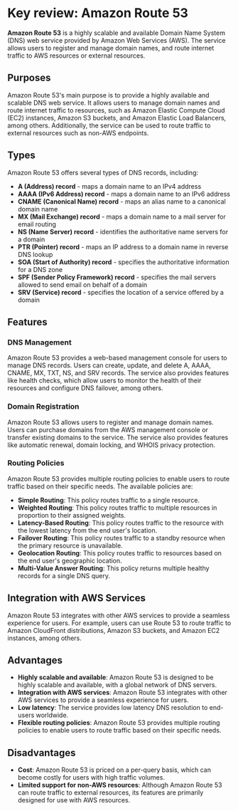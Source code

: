 # Key review: Amazon Route 53

<b>Amazon Route 53</b> is a highly scalable and available Domain Name System (DNS) web service provided by Amazon Web Services (AWS). The service allows users to register and manage domain names, and route internet traffic to AWS resources or external resources.

## Purposes

Amazon Route 53's main purpose is to provide a highly available and scalable DNS web service. It allows users to manage domain names and route internet traffic to resources, such as Amazon Elastic Compute Cloud (EC2) instances, Amazon S3 buckets, and Amazon Elastic Load Balancers, among others. Additionally, the service can be used to route traffic to external resources such as non-AWS endpoints.

## Types

Amazon Route 53 offers several types of DNS records, including:

- <b>A (Address) record</b> - maps a domain name to an IPv4 address
- <b>AAAA (IPv6 Address) record</b> - maps a domain name to an IPv6 address
- <b>CNAME (Canonical Name) record</b> - maps an alias name to a canonical domain name
- <b>MX (Mail Exchange) record</b> - maps a domain name to a mail server for email routing
- <b>NS (Name Server) record</b> - identifies the authoritative name servers for a domain
- <b>PTR (Pointer) record</b> - maps an IP address to a domain name in reverse DNS lookup
- <b>SOA (Start of Authority) record</b> - specifies the authoritative information for a DNS zone
- <b>SPF (Sender Policy Framework) record</b> - specifies the mail servers allowed to send email on behalf of a domain
- <b>SRV (Service) record</b> - specifies the location of a service offered by a domain

## Features

### DNS Management
Amazon Route 53 provides a web-based management console for users to manage DNS records. Users can create, update, and delete A, AAAA, CNAME, MX, TXT, NS, and SRV records. The service also provides features like health checks, which allow users to monitor the health of their resources and configure DNS failover, among others.

### Domain Registration
Amazon Route 53 allows users to register and manage domain names. Users can purchase domains from the AWS management console or transfer existing domains to the service. The service also provides features like automatic renewal, domain locking, and WHOIS privacy protection.

### Routing Policies
Amazon Route 53 provides multiple routing policies to enable users to route traffic based on their specific needs. The available policies are:

- <b>Simple Routing</b>: This policy routes traffic to a single resource.
- <b>Weighted Routing</b>: This policy routes traffic to multiple resources in proportion to their assigned weights.
- <b>Latency-Based Routing</b>: This policy routes traffic to the resource with the lowest latency from the end user's location.
- <b>Failover Routing</b>: This policy routes traffic to a standby resource when the primary resource is unavailable.
- <b>Geolocation Routing</b>: This policy routes traffic to resources based on the end user's geographic location.
- <b>Multi-Value Answer Routing</b>: This policy returns multiple healthy records for a single DNS query.

## Integration with AWS Services
Amazon Route 53 integrates with other AWS services to provide a seamless experience for users. For example, users can use Route 53 to route traffic to Amazon CloudFront distributions, Amazon S3 buckets, and Amazon EC2 instances, among others.

## Advantages

- <b>Highly scalable and available</b>: Amazon Route 53 is designed to be highly scalable and available, with a global network of DNS servers.
- <b>Integration with AWS services</b>: Amazon Route 53 integrates with other AWS services to provide a seamless experience for users.
- <b>Low latency</b>: The service provides low latency DNS resolution to end-users worldwide.
- <b>Flexible routing policies</b>: Amazon Route 53 provides multiple routing policies to enable users to route traffic based on their specific needs.

## Disadvantages

- <b>Cost</b>: Amazon Route 53 is priced on a per-query basis, which can become costly for users with high traffic volumes.
- <b>Limited support for non-AWS resources</b>: Although Amazon Route 53 can route traffic to external resources, its features are primarily designed for use with AWS resources.